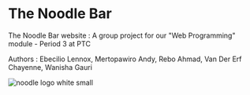 # The Noodle Bar
The Noodle Bar website : 
A group project for our "Web Programming" module - Period 3 at PTC

Authors : Ebecilio Lennox, Mertopawiro Andy, Rebo Ahmad, Van Der Erf Chayenne, Wanisha Gauri


![noodle logo white small](https://user-images.githubusercontent.com/58387392/197628408-5a07a7bc-ae87-4588-9cee-e133e01f6c2c.png)
